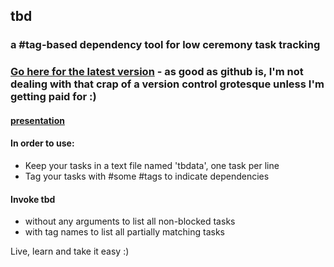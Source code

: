 ## tbd
### a #tag-based dependency tool for low ceremony task tracking

### [Go here for the latest version](https://0dev.org/cgi-bin/repositories/the-shed) - as good as github is, I'm not dealing with that crap of a version control grotesque unless I'm getting paid for :)

#### [presentation](http://go-talks.appspot.com/github.com/solarsea/tbd/tbd.slide#1)

#### In order to use:

* Keep your tasks in a text file named 'tbdata', one task per line
* Tag your tasks with #some #tags to indicate dependencies

#### Invoke tbd

* without any arguments to list all non-blocked tasks
* with tag names to list all partially matching tasks

Live, learn and take it easy :)


